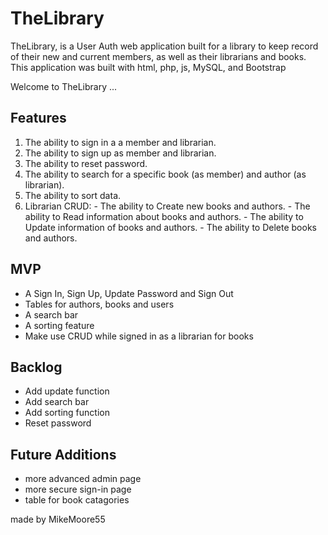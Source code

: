 # TheLibrary
TheLibrary, is a User Auth web application built for a library to keep record of their new and current members, as well as their librarians and books. This application was built with html, php, js, MySQL, and Bootstrap

Welcome to TheLibrary ...

## Features

1. The ability to sign in a a member and librarian.
2. The ability to sign up as member and librarian.
3. The ability to reset password.
4. The ability to search for a specific book (as member) and author (as librarian).
5. The ability to sort data.
6. Librarian CRUD:
                - The ability to Create new books and authors.
                -  The ability to Read information about books and authors.
                -  The ability to Update information of books and authors.
                - The ability to Delete books and authors.

## MVP

- A Sign In, Sign Up, Update Password and Sign Out
- Tables for authors, books and users
- A search bar
- A sorting feature
-  Make use CRUD while signed in as a librarian for books 

## Backlog

- Add update function
- Add search bar
- Add sorting function
- Reset password

## Future Additions

- more advanced admin page
- more secure sign-in page
- table for book catagories


made by MikeMoore55 